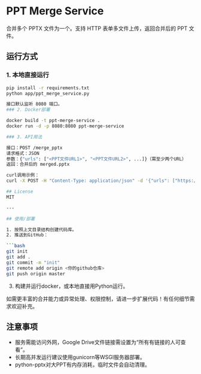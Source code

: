 # PPT Merge Service

合并多个 PPTX 文件为一个。支持 HTTP 表单多文件上传，返回合并后的 PPT 文件。

## 运行方式

### 1. 本地直接运行

```bash
pip install -r requirements.txt
python app/ppt_merge_service.py

接口默认监听 8080 端口。
### 2. Docker部署

docker build -t ppt-merge-service .
docker run -d -p 8080:8080 ppt-merge-service

### 3. API用法

接口：POST /merge_pptx
请求格式：JSON
参数：{"urls": ["<PPT文件URL1>", "<PPT文件URL2>", ...]}（需至少两个URL）
返回：合并后的 merged.pptx

curl调用示例：
curl -X POST -H "Content-Type: application/json" -d '{"urls": ["https://example.com/1.pptx", "https://example.com/2.pptx"]}' http://localhost:8080/merge_pptx --output merged.pptx

## License
MIT

---

## 使用/部署

1. 按照上文目录结构创建代码库。
2. 推送到GitHub：

```bash
git init
git add .
git commit -m "init"
git remote add origin <你的github仓库>
git push origin master
```
3. 构建并运行docker，或本地直接用Python运行。

如需更丰富的合并能力或异常处理、权限控制，请进一步扩展代码！有任何细节需求欢迎补充。

## 注意事项
- 服务需能访问外网，Google Drive文件链接需设置为“所有有链接的人可查看”。
- 长期高并发运行建议使用gunicorn等WSGI服务器部署。
- python-pptx对大PPT有内存消耗，临时文件会自动清理。